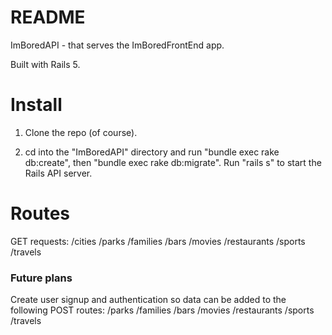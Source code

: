 # README

ImBoredAPI - that serves the ImBoredFrontEnd app.

Built with Rails 5.  


# Install
1. Clone the repo (of course).

2. cd into the "ImBoredAPI" directory and run "bundle exec rake db:create", then "bundle exec rake db:migrate".
Run "rails s" to start the Rails API server.


# Routes
GET requests:
/cities
/parks
/families
/bars
/movies
/restaurants
/sports
/travels

### Future plans
Create user signup and authentication so data can be added to the following
POST routes:
/parks
/families
/bars
/movies
/restaurants
/sports
/travels
